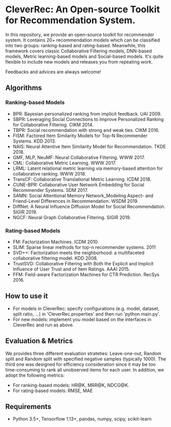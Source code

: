 # CleverRec: An Open-source Toolkit for Recommendation System.

In this repository, we provide an open-source toolkit for recommender system. It contains 20+ recommendation models which can be classified into two groups: ranking-based and rating-based. Meanwhile, this framework covers classic Collaborative Filtering models, DNN-based models, Metric learning-based models and Social-based models. It's quite flexible to include new models and releases you from repeating work.

Feedbacks and advices are always welcome!

## Algorithms

### Ranking-based Models

+ BPR: Bayesian personalized ranking from implicit feedback. UAI 2009.
+ SBPR: Leveraging Social Connections to Improve Personalized Ranking for Collaborative Filtering. CIKM 2014.
+ TBPR: Social recommendation with strong and weak ties. CIKM 2016.
+ FISM: Factored Item Similarity Models for Top-N Recommender Systems. KDD 2013.
+ NAIS: Neural Attentive Item Similarity Model for Recommendation. TKDE 2018.
+ GMF, MLP, NeuMF: Neural Collaborative Filtering. WWW 2017.
+ CML: Collaborative Metric Learning. WWW 2017.
+ LRML: Latent relational metric learning via memory-based attention for collaborative ranking. WWW 2018.
+ TransCF: Collaborative Translational Metric Learning. ICDM 2018.
+ CUNE-BPR: Collaborative User Network Embedding for Social Recommender Systems. SDM 2017.
+ SAMN: Social Attentional Memory Network_Modeling Aspect- and Friend-Level Differences in Recommendation. WSDM 2019.
+ DiffNet: A Neural Influence Diffusion Model for Social Recommendation. SIGIR 2019.
+ NGCF: Neural Graph Collaborative Filtering. SIGIR 2019.

### Rating-based Models

+ FM: Factorization Machines. ICDM 2010.
+ SLIM: Sparse linear methods for top-n recommender systems. 2011
+ SVD++: Factorization meets the neighborhood: a multifaceted collaborative filtering model. KDD 2008.
+ TrustSVD: Collaborative Filtering with Both the Explicit and Implicit Influence of User Trust and of Item Ratings. AAAI 2015.
+ FFM: Field-aware Factorization Machines for CTR Prediction. RecSys 2016.

## How to use it

+ For models in CleverRec: specify configurations (e.g. model, dataset, split ratio, ...) in 'CleverRec.properties' and then run 'python main.py'.
+ For new models: implement you model based on the interfaces in CleverRec and run as above.

## Evaluation & Metrics

We provides three different evaluation strateties: Leave-one-out, Random split and Random split with specified negative samples (typically 1000). The third one was designed for efficiency consideration since it may be too time-consuming to rank all unobserved items for each user. In addition, we adopt the following metrics:

+ For ranking-based models: HR@K, MRR@K, NDCG@K.
+ For rating-based models: RMSE, MAE

## Requirements

+ Python 3.5+, Tensorflow 1.13+, pandas, numpy, scipy, scikit-learn

























































